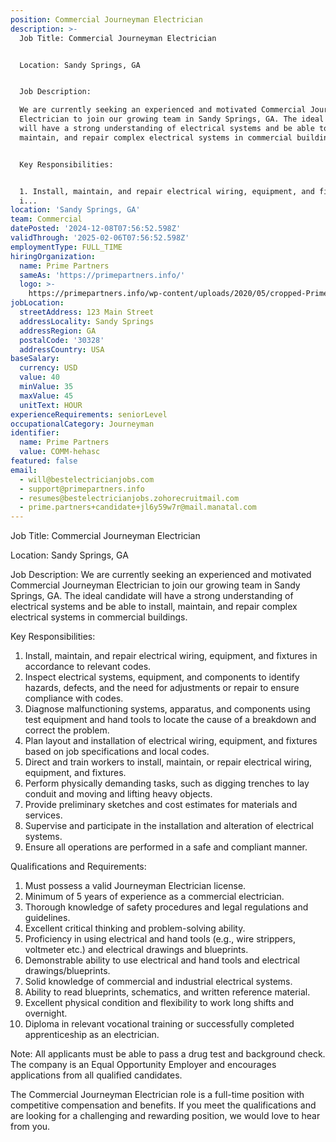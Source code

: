 ```yaml
---
position: Commercial Journeyman Electrician
description: >-
  Job Title: Commercial Journeyman Electrician


  Location: Sandy Springs, GA


  Job Description:

  We are currently seeking an experienced and motivated Commercial Journeyman
  Electrician to join our growing team in Sandy Springs, GA. The ideal candidate
  will have a strong understanding of electrical systems and be able to install,
  maintain, and repair complex electrical systems in commercial buildings.


  Key Responsibilities:


  1. Install, maintain, and repair electrical wiring, equipment, and fixtures
  i...
location: 'Sandy Springs, GA'
team: Commercial
datePosted: '2024-12-08T07:56:52.598Z'
validThrough: '2025-02-06T07:56:52.598Z'
employmentType: FULL_TIME
hiringOrganization:
  name: Prime Partners
  sameAs: 'https://primepartners.info/'
  logo: >-
    https://primepartners.info/wp-content/uploads/2020/05/cropped-Prime-Partners-Logo-NO-BG-1-1.png
jobLocation:
  streetAddress: 123 Main Street
  addressLocality: Sandy Springs
  addressRegion: GA
  postalCode: '30328'
  addressCountry: USA
baseSalary:
  currency: USD
  value: 40
  minValue: 35
  maxValue: 45
  unitText: HOUR
experienceRequirements: seniorLevel
occupationalCategory: Journeyman
identifier:
  name: Prime Partners
  value: COMM-hehasc
featured: false
email:
  - will@bestelectricianjobs.com
  - support@primepartners.info
  - resumes@bestelectricianjobs.zohorecruitmail.com
  - prime.partners+candidate+jl6y59w7r@mail.manatal.com
---
```




Job Title: Commercial Journeyman Electrician

Location: Sandy Springs, GA

Job Description:
We are currently seeking an experienced and motivated Commercial Journeyman Electrician to join our growing team in Sandy Springs, GA. The ideal candidate will have a strong understanding of electrical systems and be able to install, maintain, and repair complex electrical systems in commercial buildings.

Key Responsibilities:

1. Install, maintain, and repair electrical wiring, equipment, and fixtures in accordance to relevant codes.
2. Inspect electrical systems, equipment, and components to identify hazards, defects, and the need for adjustments or repair to ensure compliance with codes.
3. Diagnose malfunctioning systems, apparatus, and components using test equipment and hand tools to locate the cause of a breakdown and correct the problem.
4. Plan layout and installation of electrical wiring, equipment, and fixtures based on job specifications and local codes.
5. Direct and train workers to install, maintain, or repair electrical wiring, equipment, and fixtures.
6. Perform physically demanding tasks, such as digging trenches to lay conduit and moving and lifting heavy objects.
7. Provide preliminary sketches and cost estimates for materials and services.
8. Supervise and participate in the installation and alteration of electrical systems.
9. Ensure all operations are performed in a safe and compliant manner.

Qualifications and Requirements:

1. Must possess a valid Journeyman Electrician license.
2. Minimum of 5 years of experience as a commercial electrician.
3. Thorough knowledge of safety procedures and legal regulations and guidelines.
4. Excellent critical thinking and problem-solving ability.
5. Proficiency in using electrical and hand tools (e.g., wire strippers, voltmeter etc.) and electrical drawings and blueprints.
6. Demonstrable ability to use electrical and hand tools and electrical drawings/blueprints.
7. Solid knowledge of commercial and industrial electrical systems.
8. Ability to read blueprints, schematics, and written reference material.
9. Excellent physical condition and flexibility to work long shifts and overnight.
10. Diploma in relevant vocational training or successfully completed apprenticeship as an electrician.

Note: All applicants must be able to pass a drug test and background check. The company is an Equal Opportunity Employer and encourages applications from all qualified candidates. 

The Commercial Journeyman Electrician role is a full-time position with competitive compensation and benefits. If you meet the qualifications and are looking for a challenging and rewarding position, we would love to hear from you.